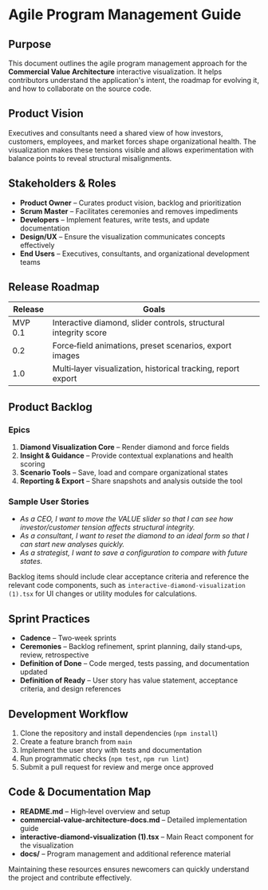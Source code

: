 # Agile Program Management Guide

## Purpose
This document outlines the agile program management approach for the **Commercial Value Architecture** interactive visualization. It helps contributors understand the application's intent, the roadmap for evolving it, and how to collaborate on the source code.

## Product Vision
Executives and consultants need a shared view of how investors, customers, employees, and market forces shape organizational health. The visualization makes these tensions visible and allows experimentation with balance points to reveal structural misalignments.

## Stakeholders & Roles
- **Product Owner** – Curates product vision, backlog and prioritization
- **Scrum Master** – Facilitates ceremonies and removes impediments
- **Developers** – Implement features, write tests, and update documentation
- **Design/UX** – Ensure the visualization communicates concepts effectively
- **End Users** – Executives, consultants, and organizational development teams

## Release Roadmap
| Release | Goals |
|---------|------|
| MVP 0.1 | Interactive diamond, slider controls, structural integrity score |
| 0.2 | Force‑field animations, preset scenarios, export images |
| 1.0 | Multi‑layer visualization, historical tracking, report export |

## Product Backlog
### Epics
1. **Diamond Visualization Core** – Render diamond and force fields
2. **Insight & Guidance** – Provide contextual explanations and health scoring
3. **Scenario Tools** – Save, load and compare organizational states
4. **Reporting & Export** – Share snapshots and analysis outside the tool

### Sample User Stories
- *As a CEO, I want to move the VALUE slider so that I can see how investor/customer tension affects structural integrity.*
- *As a consultant, I want to reset the diamond to an ideal form so that I can start new analyses quickly.*
- *As a strategist, I want to save a configuration to compare with future states.*

Backlog items should include clear acceptance criteria and reference the relevant code components, such as `interactive-diamond-visualization (1).tsx` for UI changes or utility modules for calculations.

## Sprint Practices
- **Cadence** – Two‑week sprints
- **Ceremonies** – Backlog refinement, sprint planning, daily stand‑ups, review, retrospective
- **Definition of Done** – Code merged, tests passing, and documentation updated
- **Definition of Ready** – User story has value statement, acceptance criteria, and design references

## Development Workflow
1. Clone the repository and install dependencies (`npm install`)
2. Create a feature branch from `main`
3. Implement the user story with tests and documentation
4. Run programmatic checks (`npm test`, `npm run lint`)
5. Submit a pull request for review and merge once approved

## Code & Documentation Map
- **README.md** – High‑level overview and setup
- **commercial-value-architecture-docs.md** – Detailed implementation guide
- **interactive-diamond-visualization (1).tsx** – Main React component for the visualization
- **docs/** – Program management and additional reference material

Maintaining these resources ensures newcomers can quickly understand the project and contribute effectively.


